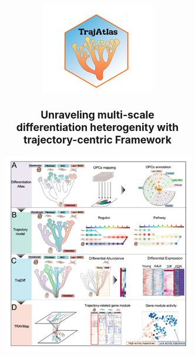 <p align="center">
  <img width="300" src="img/logo.png">
</p>

<h1> <p align="center">
    Unraveling multi-scale differentiation heterogenity with trajectory-centric Framework 
</p> </h1>  

<p align="center">
  <img width="600" src="img/Fig1_v2.png">
</p>